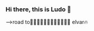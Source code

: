 ### Hi there, this is Ludo 👋
-->road to🏃🏻‍♀️‍➡️🏃🏻‍♀️‍➡️🏃🏻‍♀️‍➡️ elvar🔥

<!--
**fracaludo/fracaludo** is a ✨ _special_ ✨ repository because its `README.md` (this file) appears on your GitHub profile.

Here are some ideas to get you started:

- 🔭 I’m currently working on ...
- 🌱 I’m currently learning ...
- 👯 I’m looking to collaborate on ...
- 🤔 I’m looking for help with ...
- 💬 Ask me about ...
- 📫 How to reach me: ...
- 😄 Pronouns: ...
- ⚡ Fun fact: ...
-->
